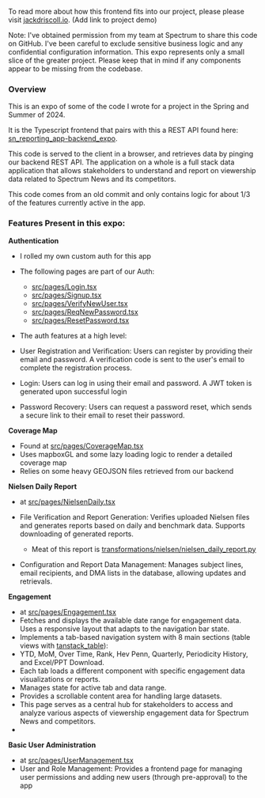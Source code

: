 To read more about how this frontend fits into our project, please please visit [jackdriscoll.io](https://jackdriscoll.io). (Add link to project demo)

Note: I've obtained permission from my team at Spectrum to share this code on GitHub. I've been careful to exclude sensitive business logic and any confidential configuration information. This expo represents only a small slice of the greater project. Please keep that in mind if any components appear to be missing from the codebase.


### Overview

This is an expo of some of the code I wrote for a project in the Spring and Summer of 2024. 

It is the Typescript frontend that pairs with this a REST API found here: [sn_reporting_app-backend_expo](https://github.com/JackDriscoll13/sn_reporting_app-backend_expo). 

This code is served to the client in a browser, and retrieves data by pinging our backend REST API. The application on a whole is a full stack data application that allows stakeholders to understand and report on viewership data related to Spectrum News and its competitors. 

This code comes from an old commit and only contains logic for about 1/3 of the features currently active in the app.


### Features Present in this expo:

**Authentication**
  - I rolled my own custom auth for this app
  - The following pages are part of our Auth: 
    - [src/pages/Login.tsx](src/pages/Login.tsx)
    - [src/pages/Signup.tsx](src/pages/Signup.tsx)
    - [src/pages/VerifyNewUser.tsx](src/pages/VerifyNewUser.tsx)
    - [src/pages/ReqNewPassword.tsx](src/pages/ReqNewPassword.tsx)
    - [src/pages/ResetPassword.tsx](src/pages/ResetPassword.tsx)
  
-  The auth features at a high level:
  - User Registration and Verification: Users can register by providing their email and password. A verification code is sent to the user's email to complete the registration process.

  - Login: Users can log in using their email and password. A JWT token is generated upon successful login

  - Password Recovery: Users can request a password reset, which sends a secure link to their email to reset their password.

**Coverage Map**
- Found at [src/pages/CoverageMap.tsx](src/pages/CoverageMap.tsx)
- Uses mapboxGL and some lazy loading logic to render a detailed coverage map
- Relies on some heavy GEOJSON files retrieved from our backend


**Nielsen Daily Report**
- at [src/pages/NielsenDaily.tsx](src/pages/NielsenDaily.tsx)
- File Verification and Report Generation: Verifies uploaded Nielsen files and generates reports based on daily and benchmark data. Supports downloading of generated reports.
  
  - Meat of this report is [transformations/nielsen/nielsen_daily_report.py](/app/transformations/nielsen/nielsen_daily_report.py)
  

- Configuration and Report Data Management: Manages subject lines, email recipients, and DMA lists in the database, allowing updates and retrievals.

**Engagement**
- at [src/pages/Engagement.tsx](src/pages/Engagement.tsx)
- Fetches and displays the available date range for engagement data.
Uses a responsive layout that adapts to the navigation bar state.
- Implements a tab-based navigation system with 8 main sections (table views with [tanstack_table](https://tanstack.com/table/latest)):
- YTD, MoM, Over Time, Rank, Hev Penn, Quarterly, Periodicity History, and Excel/PPT Download.
- Each tab loads a different component with specific engagement data visualizations or reports.
- Manages state for active tab and data range.
- Provides a scrollable content area for handling large datasets.
- This page serves as a central hub for stakeholders to access and analyze various aspects of viewership engagement data for Spectrum News and competitors.
- 

**Basic User Administration**
- at [src/pages/UserManagement.tsx](src/pages/UserManagement.tsx)
- User and Role Management: Provides a frontend page for managing user permissions and adding new users (through pre-approval) to the app
